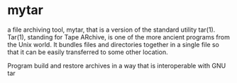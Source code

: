 # mytar
a file archiving tool, mytar, that is a version of the standard utility
tar(1). Tar(1), standing for Tape ARchive, is one of the more ancient programs from the Unix
world. It bundles files and directories together in a single file so that it can be easily transferred to
some other location.

Program build and restore archives in a way that is interoperable with GNU tar
